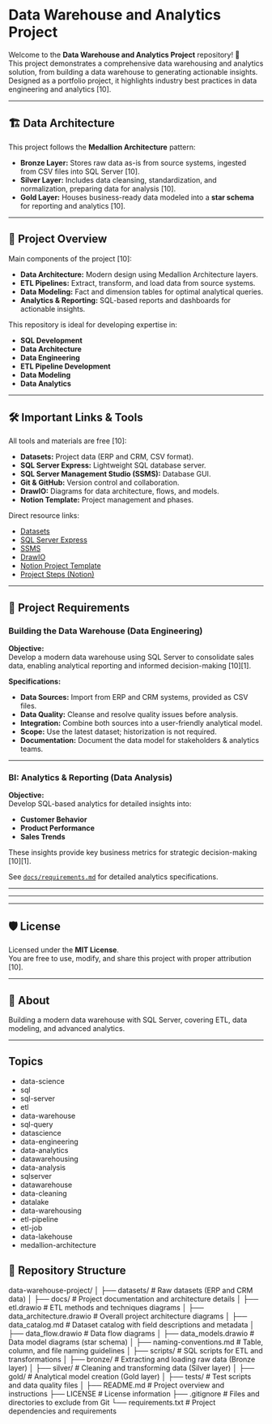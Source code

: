 # Data Warehouse and Analytics Project

Welcome to the **Data Warehouse and Analytics Project** repository! 🚀  
This project demonstrates a comprehensive data warehousing and analytics solution, from building a data warehouse to generating actionable insights. Designed as a portfolio project, it highlights industry best practices in data engineering and analytics [10].

---

## 🏗️ Data Architecture

This project follows the **Medallion Architecture** pattern:

- **Bronze Layer:** Stores raw data as-is from source systems, ingested from CSV files into SQL Server [10].
- **Silver Layer:** Includes data cleansing, standardization, and normalization, preparing data for analysis [10].
- **Gold Layer:** Houses business-ready data modeled into a **star schema** for reporting and analytics [10].

---

## 📖 Project Overview

Main components of the project [10]:

- **Data Architecture:** Modern design using Medallion Architecture layers.
- **ETL Pipelines:** Extract, transform, and load data from source systems.
- **Data Modeling:** Fact and dimension tables for optimal analytical queries.
- **Analytics & Reporting:** SQL-based reports and dashboards for actionable insights.

This repository is ideal for developing expertise in:

- **SQL Development**
- **Data Architecture**
- **Data Engineering**
- **ETL Pipeline Development**
- **Data Modeling**
- **Data Analytics**

---

## 🛠️ Important Links & Tools

All tools and materials are free [10]:

- **Datasets:** Project data (ERP and CRM, CSV format).
- **SQL Server Express:** Lightweight SQL database server.
- **SQL Server Management Studio (SSMS):** Database GUI.
- **Git & GitHub:** Version control and collaboration.
- **DrawIO:** Diagrams for data architecture, flows, and models.
- **Notion Template:** Project management and phases.

Direct resource links:
- [Datasets](datasets/)
- [SQL Server Express](https://www.microsoft.com/en-us/sql-server/sql-server-downloads)
- [SSMS](https://learn.microsoft.com/en-us/sql/ssms/download-sql-server-management-studio-ssms?view=sql-server-ver16)
- [DrawIO](https://www.drawio.com/)
- [Notion Project Template](https://www.notion.com/templates/sql-data-warehouse-project)
- [Project Steps (Notion)](https://thankful-pangolin-2ca.notion.site/SQL-Data-Warehouse-Project-16ed041640ef80489667cfe2f380b269?pvs=4)

---

## 🚀 Project Requirements

### Building the Data Warehouse (Data Engineering)

**Objective:**  
Develop a modern data warehouse using SQL Server to consolidate sales data, enabling analytical reporting and informed decision-making [10][1].

**Specifications:**
- **Data Sources:** Import from ERP and CRM systems, provided as CSV files.
- **Data Quality:** Cleanse and resolve quality issues before analysis.
- **Integration:** Combine both sources into a user-friendly analytical model.
- **Scope:** Use the latest dataset; historization is not required.
- **Documentation:** Document the data model for stakeholders & analytics teams.

---

### BI: Analytics & Reporting (Data Analysis)

**Objective:**  
Develop SQL-based analytics for detailed insights into:

- **Customer Behavior**
- **Product Performance**
- **Sales Trends**

These insights provide key business metrics for strategic decision-making [10][1].

See [`docs/requirements.md`](docs/requirements.md) for detailed analytics specifications.

---


---


---

## 🛡️ License

Licensed under the **MIT License**.  
You are free to use, modify, and share this project with proper attribution [10].

---

## 🌟 About
Building a modern data warehouse with SQL Server, covering ETL, data modeling, and advanced analytics.

---

## Topics

- data-science
- sql
- sql-server
- etl
- data-warehouse
- sql-query
- datascience
- data-engineering
- data-analytics
- datawarehousing
- data-analysis
- sqlserver
- datawarehouse
- data-cleaning
- datalake
- data-warehousing
- etl-pipeline
- etl-job
- data-lakehouse
- medallion-architecture






## 📂 Repository Structure

data-warehouse-project/
│
├── datasets/ # Raw datasets (ERP and CRM data)
│
├── docs/ # Project documentation and architecture details
│ ├── etl.drawio # ETL methods and techniques diagrams
│ ├── data_architecture.drawio # Overall project architecture diagrams
│ ├── data_catalog.md # Dataset catalog with field descriptions and metadata
│ ├── data_flow.drawio # Data flow diagrams
│ ├── data_models.drawio # Data model diagrams (star schema)
│ ├── naming-conventions.md # Table, column, and file naming guidelines
│
├── scripts/ # SQL scripts for ETL and transformations
│ ├── bronze/ # Extracting and loading raw data (Bronze layer)
│ ├── silver/ # Cleaning and transforming data (Silver layer)
│ ├── gold/ # Analytical model creation (Gold layer)
│
├── tests/ # Test scripts and data quality files
│
├── README.md # Project overview and instructions
├── LICENSE # License information
├── .gitignore # Files and directories to exclude from Git
└── requirements.txt # Project dependencies and requirements

